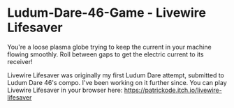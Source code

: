 # Ludum-Dare-46-Game - Livewire Lifesaver
You're a loose plasma globe trying to keep the current in your machine flowing smoothly. Roll between gaps to get the electric current to its receiver!

Livewire Lifesaver was originally my first Ludum Dare attempt, submitted to Ludum Dare 46's compo. I've been working on it further since.
You can play Livewire Lifesaver in your browser here: https://patrickode.itch.io/livewire-lifesaver
